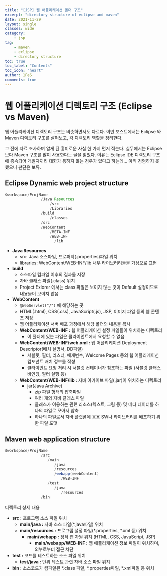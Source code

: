 ```yaml
---
title: "[JSP] 웹 어플리케이션 폴더 구조"
excerpt: "directory structure of eclipse and maven"
date: 2021-11-29
layout: single
classes: wide
category:
    - jsp
tag:
    - maven
    - eclipse
    - directory structure
toc: true
toc_label: "Contents"
toc_icon: "heart"
author: 1FeS
comments: true
---
```


# 웹 어플리케이션 디렉토리 구조 (Eclipse vs Maven)

웹 어플리케이션 디렉토리 구조는 비슷하면서도 다르다. 이번 포스트에서는 Eclipse 와 Maven 디렉토리 구조를 살펴보고, 각 디렉토리 역할을 정리한다.

그 전에 자료 조사하며 알게 된 흥미로운 사실 한 가지 먼저 적는다. 실무에서는 Eclipse 보다 Maven 구조를 많이 사용한다는 글을 읽었다. 이유는 Eclipse IDE 디렉토리 구조에 종속되어 개발자끼리 대화가 통하지 않는 경우가 있다고 하는데... 아직 경험하지 못 했으니 판단은 보류.

## Eclipse Dynamic web project structure

```java
$workspace/ProjName
                /Java Resources
                    /src
                    /Libraries
                /build
                    /classes
                /src
                /WebContent
                    /META-INF
                    /WEB-INF
                      /lib
```

- **Java Resources**
  - src: Java 소스파일, 프로퍼티(.properties)파일 위치
  - libraries: WebContent/WEB-INF/lib 내부 라이브러리들을 가상으로 표현
- **build** 
  - 소스파일 컴파일 이후의 결과물 저장
  - 자바 클래스 파일(.class) 위치
  - Project Exlorer 에서는 class 파일은 보이지 않는 것이 Default 설정이므로 내용물이 보이지 않음
- **WebContent** 
  - `@WebServlet("/")` 에 해당하는 곳
  - HTML(.html), CSS(.css), JavaScript(.js), JSP, 이미지 파일 등의 웹 콘텐츠 저장
  - 웹 어플리케이션 서버 배포 과정에서 해당 폴더의 내용물 복사
  - **WebContent/WEB-INF :** 웹 어플리케이션 설정 파일들이 위치하는 디렉토리
    - 이 폴더에 있는 파일은 클라이언트에서 요청할 수 없음
  - **WebContent/WEB-INF/web.xml :** 웹 어플리케이션 Deployment Descriptor(배치 설명서, DD파일)
    - 서블릿, 필터, 리스너, 매개변수, Welcome Pages 등의 웹 어플리케이션 컴포넌트 배치 정보를 작성
    - 클라이언트 요청 처리 시 서블릿 컨테이너가 참조하는 파일 (서블릿 클래스 바인딩, 필터 실행 등)
  - **WebContent/WEB-INF/lib :** 자바 아카이브 파일(.jar)이 위치하는 디렉토리
    - jar(Java Archive)
      - zip 파일 형태의 압축파일
      - 여러 개의 자바 클래스 파일 
      - 클래스가 이용하는 관련 리소스(텍스트, 그림 등) 및 메타 데이터를 하나의 파일로 모아서 압축
      - 하나의 파일로서 자바 플랫폼에 응용 SW나 라이브러리를 배포하기 위한 파일 포맷

## Maven web application structure

```java
$workspace/ProjName
                /src
                   /main
                      /java
                      /resources
                      /webapp(=webContent)
                         /WEB-INF
                   /test
                      /java
                         /resources
                /bin
```

디렉토리 상세 내용
- **src :** 프로그램 소스 파일 위치 
  - **main/java :** 자바 소스 파일(*.java파일) 위치
  - **main/resources :** 프로그램 설정 파일(*.properties, *.xml 등) 위치
    - **main/webapp :** 정적 웹 자원 위치 (HTML, CSS, JavaScript, JSP)
      - **main/webapp/WEB-INF :** 웹 애플리케이션 정보 파일이 위치하며, 외부로부터 접근 차단
- **test :** 코드를 테스트하는 소스 파일 위치
  - **test/java :** 단위 테스트 관련 자바 소스 파일 위치
- **bin :** 소스코드가 컴파일된 *.class 파일, *.properties파일, *.xml파일 등 위치